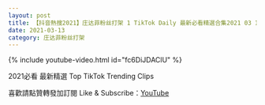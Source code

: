 ```yaml
---
layout: post
title: 【抖音熱搜2021】庄达菲粉丝打架 1 TikTok Daily 最新必看精選合集2021 03 13
date: 2021-03-13
category: 庄达菲粉丝打架
---
```


{% include youtube-video.html id="fc6DiJDAClU" %}

2021必看 最新精選 Top TikTok Trending Clips

喜歡請點贊轉發加訂閱 Like & Subscribe：[YouTube](https://www.youtube.com/channel/UCAoR7VcanIPd04uEq_GIylA/videos)

